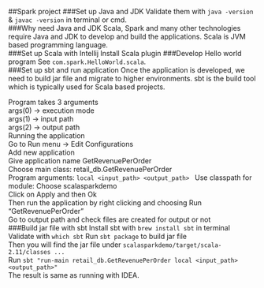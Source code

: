 ##Spark project
###Set up Java and JDK
Validate them with `java -version` & `javac -version` in terminal or cmd.  
###Why need Java and JDK
Scala, Spark and many other technologies require Java and JDK to develop and build the applications. Scala is JVM based programming language.  
###Set up Scala with Intellij
Install Scala plugin
###Develop Hello world program
See `com.spark.HelloWorld.scala`.  
###Set up sbt and run application
Once the application is developed, we need to build jar file and migrate to higher environments. sbt is the build tool which is typically used for Scala based projects.  

Program takes 3 arguments  
args(0) -> execution mode  
args(1) -> input path  
args(2) -> output path  
Running the application  
Go to Run menu -> Edit Configurations  
Add new application  
Give application name GetRevenuePerOrder  
Choose main class: retail_db.GetRevenuePerOrder  
Program arguments: `local <input_path> <output_path> ` 
Use classpath for module: Choose scalasparkdemo  
Click on Apply and then Ok  
Then run the application by right clicking and choosing Run “GetRevenuePerOrder”  
Go to output path and check files are created for output or not  
###Build jar file with sbt
Install sbt with `brew install sbt` in terminal  
Validate with `which sbt` 
Run `sbt package` to build jar file  
Then you will find the jar file under `scalasparkdemo/target/scala-2.11/classes ...`  
Run `sbt "run-main retail_db.GetRevenuePerOrder local <input_path> <output_path>"`  
The result is same as running with IDEA.  


